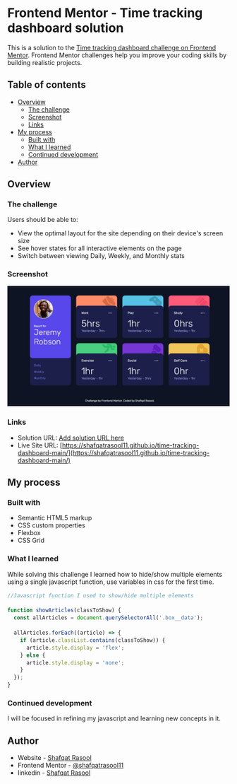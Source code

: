 # Frontend Mentor - Time tracking dashboard solution

This is a solution to the [Time tracking dashboard challenge on Frontend Mentor](https://www.frontendmentor.io/challenges/time-tracking-dashboard-UIQ7167Jw). Frontend Mentor challenges help you improve your coding skills by building realistic projects. 

## Table of contents

- [Overview](#overview)
  - [The challenge](#the-challenge)
  - [Screenshot](#screenshot)
  - [Links](#links)
- [My process](#my-process)
  - [Built with](#built-with)
  - [What I learned](#what-i-learned)
  - [Continued development](#continued-development)
- [Author](#author)


## Overview

### The challenge

Users should be able to:

- View the optimal layout for the site depending on their device's screen size
- See hover states for all interactive elements on the page
- Switch between viewing Daily, Weekly, and Monthly stats

### Screenshot

![](./images/screenshot.jpeg)

### Links

- Solution URL: [Add solution URL here](https://your-solution-url.com)
- Live Site URL: [https://shafqatrasool11.github.io/time-tracking-dashboard-main/](https://shafqatrasool11.github.io/time-tracking-dashboard-main/)

## My process

### Built with

- Semantic HTML5 markup
- CSS custom properties
- Flexbox
- CSS Grid

### What I learned

While solving this challenge I learned how to hide/show multiple elements using a single javascript function, use variables in css for the first time.

```js
//Javascript function I used to show/hide multiple elements

function showArticles(classToShow) {
  const allArticles = document.querySelectorAll('.box__data');

  allArticles.forEach((article) => {
    if (article.classList.contains(classToShow)) {
      article.style.display = 'flex';
    } else {
      article.style.display = 'none';
    }
  });
}
```

### Continued development

I will be focused in refining my javascript and learning new concepts in it.


## Author

- Website - [Shafqat Rasool](https://Shafqatrasool.com)
- Frontend Mentor - [@shafqatrasool11](https://www.frontendmentor.io/profile/shafqatrasool11)
- linkedin - [Shafqat Rasool](https://www.linkedin.com/in/shafqat-rasool)
